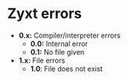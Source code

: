 # Zyxt errors

* **0.x:** Compiler/interpreter errors
  * **0.0:** Internal error
  * **0.1:** No file given
* **1.x:** File errors
  * **1.0**: File does not exist